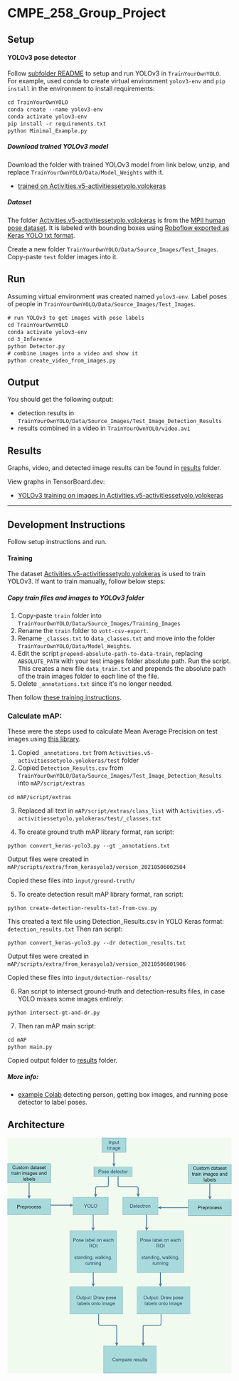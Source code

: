 # CMPE_258_Group_Project

## Setup
#### YOLOv3 pose detector
Follow [subfolder README](TrainYourOwnYOLO) to setup and run YOLOv3 in `TrainYourOwnYOLO`.
For example, used conda to create virtual environment `yolov3-env` and `pip install` in the environment to install requirements:
```
cd TrainYourOwnYOLO
conda create --name yolov3-env
conda activate yolov3-env
pip install -r requirements.txt
python Minimal_Example.py
```

##### Download trained YOLOv3 model
Download the folder with trained YOLOv3 model from link below, unzip, and replace `TrainYourOwnYOLO/Data/Model_Weights` with it.
- [trained on Activities.v5-activitiessetyolo.yolokeras](https://drive.google.com/file/d/1sjlxVz6CDxbP3Sqz5k41UNIL-tAiVE-I/view?usp=sharing)

##### Dataset
The folder [Activities.v5-activitiessetyolo.yolokeras](Activities.v5-activitiessetyolo.yolokeras) is from the [MPII human pose dataset](http://human-pose.mpi-inf.mpg.de/#overview). 
It is labeled with bounding boxes using [Roboflow exported as Keras YOLO txt format](https://roboflow.com/formats/yolo-keras-txt).

Create a new folder `TrainYourOwnYOLO/Data/Source_Images/Test_Images`.
Copy-paste `test` folder images into it.

## Run
Assuming virtual environment was created named `yolov3-env`.
Label poses of people in `TrainYourOwnYOLO/Data/Source_Images/Test_Images`.
```
# run YOLOv3 to get images with pose labels
cd TrainYourOwnYOLO
conda activate yolov3-env
cd 3_Inference
python Detector.py
# combine images into a video and show it
python create_video_from_images.py
```
## Output
You should get the following output:
- detection results in `TrainYourOwnYOLO/Data/Source_Images/Test_Image_Detection_Results`
- results combined in a video in `TrainYourOwnYOLO/video.avi`

## Results
Graphs, video, and detected image results can be found in [results](results) folder.

View graphs in TensorBoard.dev:
- [YOLOv3 training on images in Activities.v5-activitiessetyolo.yolokeras](https://tensorboard.dev/experiment/Lz6ELxUnSey4cYvxl8kU4w/)

---

## Development Instructions
Follow setup instructions and run.

#### Training
The dataset [Activities.v5-activitiessetyolo.yolokeras](Activities.v5-activitiessetyolo.yolokeras) is used to train YOLOv3.
If want to train manually, follow below steps:
##### Copy train files and images to YOLOv3 folder
1. Copy-paste `train` folder into `TrainYourOwnYOLO/Data/Source_Images/Training_Images`
2. Rename the `train` folder to `vott-csv-export`.
3. Rename `_classes.txt` to `data_classes.txt` and move into the folder `TrainYourOwnYOLO/Data/Model_Weights`.
4. Edit the script `prepend-absolute-path-to-data-train`, replacing `ABSOLUTE_PATH` with your test images folder absolute path.
Run the script.
This creates a new file `data_train.txt` and prepends the absolute path of the train images folder to each line of the file.
5. Delete `_annotations.txt` since it's no longer needed.

Then follow [these training instructions](yolov3-training.txt).

### Calculate mAP:
These were the steps used to calculate Mean Average Precision on test images using [this library](https://github.com/Cartucho/mAP#create-the-detection-results-files).
1. Copied `_annotations.txt` from `Activities.v5-activitiessetyolo.yolokeras/test` folder
2. Copied `Detection_Results.csv` from `TrainYourOwnYOLO/Data/Source_Images/Test_Image_Detection_Results` into `mAP/script/extras`

`cd mAP/script/extras`

3. Replaced all text in `mAP/script/extras/class_list` with `Activities.v5-activitiessetyolo.yolokeras/test/_classes.txt`

4. To create ground truth mAP library format, ran script:
```
python convert_keras-yolo3.py --gt _annotations.txt
```
Output files were created in `mAP/scripts/extra/from_kerasyolo3/version_20210506002504`

Copied these files into `input/ground-truth/`

5. To create detection result mAP library format, ran script:
```
python create-detection-results-txt-from-csv.py
```
This created a text file using Detection_Results.csv in YOLO Keras format: `detection_results.txt`
Then ran script:
```
python convert_keras-yolo3.py --dr detection_results.txt
```
Output files were created in `mAP/scripts/extra/from_kerasyolo3/version_20210506001906`

Copied these files into `input/detection-results/`

6. Ran script to intersect ground-truth and detection-results files,
in case YOLO misses some images entirely:
```
python intersect-gt-and-dr.py
```

7. Then ran mAP main script:
```
cd mAP
python main.py
```

Copied output folder to [results](results) folder.

##### More info:
- [example Colab](https://colab.research.google.com/drive/1w-97X3vivhkl-bLhTFRI4b56ACK-G9Ui?usp=sharing) detecting person, getting box images, and running pose detector to label poses.

## Architecture
![architecture diagram](architecture-pedestrian-behavior-analysis.png)